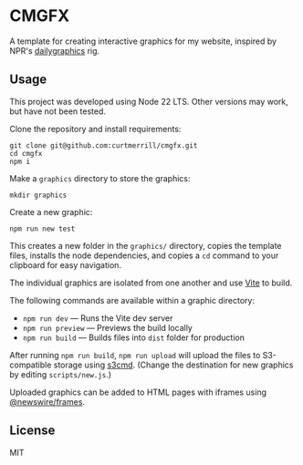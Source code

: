 # CMGFX

A template for creating interactive graphics for my website, inspired by NPR's
[dailygraphics](https://github.com/nprapps/dailygraphics-next) rig.

## Usage

This project was developed using Node 22 LTS. Other versions may work, but
have not been tested.

Clone the repository and install requirements:

    git clone git@github.com:curtmerrill/cmgfx.git
    cd cmgfx
    npm i

Make a `graphics` directory to store the graphics:

    mkdir graphics

Create a new graphic:

    npm run new test

This creates a new folder in the `graphics/` directory, copies the template files,
installs the node dependencies, and copies a `cd` command to your clipboard for easy
navigation.

The individual graphics are isolated from one another and use
[Vite](https://vite.dev) to build.

The following commands are available within a graphic directory:
- `npm run dev` — Runs the Vite dev server
- `npm run preview` — Previews the build locally
- `npm run build` — Builds files into `dist` folder for production

After running `npm run build`, `npm run upload` will upload the files to
S3-compatible storage using [s3cmd](https://s3tools.org/s3cmd). (Change the 
destination for new graphics by editing `scripts/new.js`.)

Uploaded graphics can be added to HTML pages with iframes using [@newswire/frames](https://github.com/rdmurphy/frames).

## License

MIT
